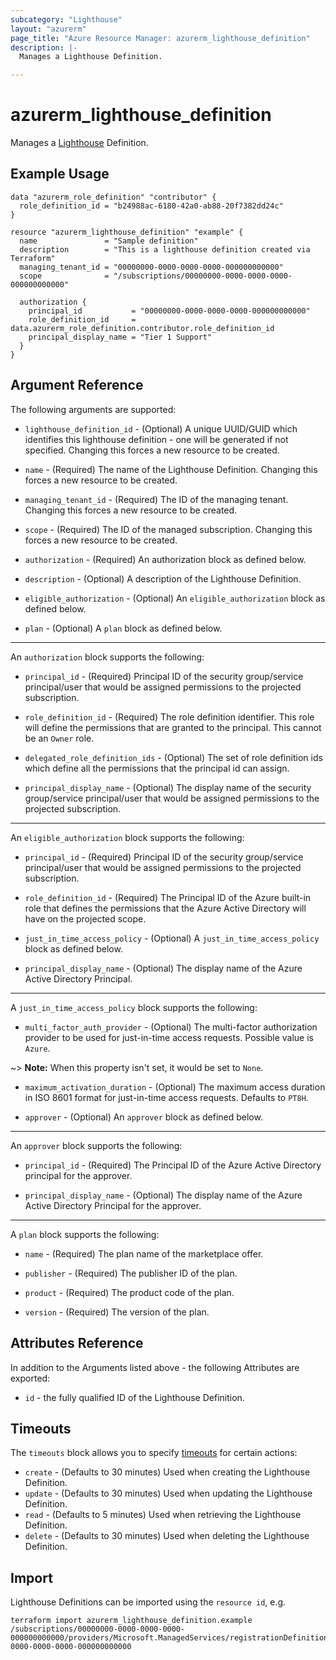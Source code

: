 ```yaml
---
subcategory: "Lighthouse"
layout: "azurerm"
page_title: "Azure Resource Manager: azurerm_lighthouse_definition"
description: |-
  Manages a Lighthouse Definition.

---
```


# azurerm_lighthouse_definition

Manages a [Lighthouse](https://docs.microsoft.com/azure/lighthouse) Definition.

## Example Usage

```hcl
data "azurerm_role_definition" "contributor" {
  role_definition_id = "b24988ac-6180-42a0-ab88-20f7382dd24c"
}

resource "azurerm_lighthouse_definition" "example" {
  name               = "Sample definition"
  description        = "This is a lighthouse definition created via Terraform"
  managing_tenant_id = "00000000-0000-0000-0000-000000000000"
  scope              = "/subscriptions/00000000-0000-0000-0000-000000000000"

  authorization {
    principal_id           = "00000000-0000-0000-0000-000000000000"
    role_definition_id     = data.azurerm_role_definition.contributor.role_definition_id
    principal_display_name = "Tier 1 Support"
  }
}
```

## Argument Reference

The following arguments are supported:

* `lighthouse_definition_id` - (Optional) A unique UUID/GUID which identifies this lighthouse definition - one will be generated if not specified. Changing this forces a new resource to be created.

* `name` - (Required) The name of the Lighthouse Definition. Changing this forces a new resource to be created.

* `managing_tenant_id` - (Required) The ID of the managing tenant. Changing this forces a new resource to be created.

* `scope` - (Required) The ID of the managed subscription. Changing this forces a new resource to be created.

* `authorization` - (Required) An authorization block as defined below.
  
* `description` - (Optional) A description of the Lighthouse Definition.

* `eligible_authorization` - (Optional) An `eligible_authorization` block as defined below.

* `plan` - (Optional) A `plan` block as defined below.

---

An `authorization` block supports the following:

* `principal_id` - (Required) Principal ID of the security group/service principal/user that would be assigned permissions to the projected subscription.

* `role_definition_id` - (Required) The role definition identifier. This role will define the permissions that are granted to the principal. This cannot be an `Owner` role.

* `delegated_role_definition_ids` - (Optional) The set of role definition ids which define all the permissions that the principal id can assign.
  
* `principal_display_name` - (Optional) The display name of the security group/service principal/user that would be assigned permissions to the projected subscription.

---

An `eligible_authorization` block supports the following:

* `principal_id` - (Required) Principal ID of the security group/service principal/user that would be assigned permissions to the projected subscription.

* `role_definition_id` - (Required) The Principal ID of the Azure built-in role that defines the permissions that the Azure Active Directory will have on the projected scope.

* `just_in_time_access_policy` - (Optional) A `just_in_time_access_policy` block as defined below.

* `principal_display_name` - (Optional) The display name of the Azure Active Directory Principal.

---

A `just_in_time_access_policy` block supports the following:

* `multi_factor_auth_provider` - (Optional) The multi-factor authorization provider to be used for just-in-time access requests. Possible value is `Azure`.

~> **Note:** When this property isn't set, it would be set to `None`.

* `maximum_activation_duration` - (Optional) The maximum access duration in ISO 8601 format for just-in-time access requests. Defaults to `PT8H`.

* `approver` - (Optional) An `approver` block as defined below.

---

An `approver` block supports the following:

* `principal_id` - (Required) The Principal ID of the Azure Active Directory principal for the approver.

* `principal_display_name` - (Optional) The display name of the Azure Active Directory Principal for the approver.

---

A `plan` block supports the following:

* `name` - (Required) The plan name of the marketplace offer.

* `publisher` - (Required) The publisher ID of the plan.

* `product` - (Required) The product code of the plan.

* `version` - (Required) The version of the plan.

## Attributes Reference

In addition to the Arguments listed above - the following Attributes are exported:

* `id` - the fully qualified ID of the Lighthouse Definition.

## Timeouts

The `timeouts` block allows you to specify [timeouts](https://www.terraform.io/language/resources/syntax#operation-timeouts) for certain actions:

* `create` - (Defaults to 30 minutes) Used when creating the Lighthouse Definition.
* `update` - (Defaults to 30 minutes) Used when updating the Lighthouse Definition.
* `read` - (Defaults to 5 minutes) Used when retrieving the Lighthouse Definition.
* `delete` - (Defaults to 30 minutes) Used when deleting the Lighthouse Definition.

## Import

Lighthouse Definitions can be imported using the `resource id`, e.g.

```shell
terraform import azurerm_lighthouse_definition.example /subscriptions/00000000-0000-0000-0000-000000000000/providers/Microsoft.ManagedServices/registrationDefinitions/00000000-0000-0000-0000-000000000000
```
